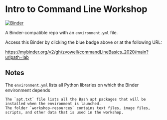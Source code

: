 # Intro to Command Line Workshop

[![Binder](https://mybinder.org/badge_logo.svg)](https://mybinder.org/v2/gh/zvowell/commandLineBasics_2020/main?urlpath=lab)

A Binder-compatible repo with an `environment.yml` file.

Access this Binder by clicking the blue badge above or at the following URL:

https://mybinder.org/v2/gh/zvowell/commandLineBasics_2020/main?urlpath=lab

## Notes
The `environment.yml` lists all Python libraries on which the Binder environment
depends

```
The `apt.txt` file lists all the Bash apt packages that will be installed when the environment is launched.
The folder `workshop-resources` contains text files, image files, scripts, and other data that is used in the workshop.

